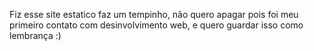 Fiz esse site estatico faz um tempinho,
não quero apagar pois foi meu primeiro contato com desinvolvimento web,
e quero guardar isso como lembrança :)
